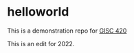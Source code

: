 # helloworld
This is a demonstration repo for [GISC 420](https://github.com/DOSull/GISC-420)

This is an edit for 2022.
